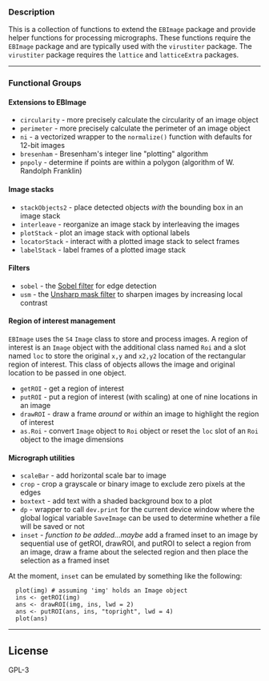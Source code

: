 ### Description  
This is a collection of functions to extend the `EBImage` package and provide helper functions for processing micrographs. These functions require the `EBImage` package and are typically used with the `virustiter` package. The `virustiter` package requires the `lattice` and `latticeExtra` packages.

---  
### Functional Groups

#### Extensions to EBImage
* `circularity` - more precisely calculate the circularity of an image object
* `perimeter` - more precisely calculate the perimeter of an image object
* `ni` - a vectorized wrapper to the `normalize()` function with defaults for 12-bit images
* `bresenham` - Bresenham's integer line "plotting" algorithm
* `pnpoly` - determine if points are within a polygon (algorithm of W. Randolph Franklin)

#### Image stacks  
* `stackObjects2` - place detected objects *with* the bounding box in an image stack
* `interleave` - reorganize an image stack by interleaving the images
* `plotStack` - plot an image stack with optional labels
* `locatorStack` - interact with a plotted image stack to select frames
* `labelStack` - label frames of a plotted image stack

#### Filters  
* `sobel` - the [Sobel filter](https://en.wikipedia.org/wiki/Sobel_operator) for edge detection
* `usm` - the [Unsharp mask filter](https://en.wikipedia.org/wiki/Unsharp_masking) to sharpen images by increasing local contrast

#### Region of interest management
`EBImage` uses the `S4` `Image` class to store and process images. A region of interest is an `Image` object with the additional class named `Roi` and a slot named `loc` to store the original `x,y` and `x2,y2` location of the rectangular region of interest. This class of objects allows the image and original location to be passed in one object. 

* `getROI` - get a region of interest
* `putROI` - put a region of interest (with scaling) at one of nine locations in an image
* `drawROI` - draw a frame *around* or *within* an image to highlight the region of interest 
* `as.Roi` - convert `Image` object to `Roi` object or reset the `loc` slot of an `Roi` object to the image dimensions

#### Micrograph utilities  
* `scaleBar` - add horizontal scale bar to image
* `crop` - crop a grayscale or binary image to exclude zero pixels at the edges
* `boxtext` - add text with a shaded background box to a plot
* `dp` - wrapper to call `dev.print` for the current device window where the global logical variable `SaveImage` can be used to determine whether a file will be saved or not
* `inset` - *function to be added...maybe* add a framed inset to an image by sequential use of getROI, drawROI, and putROI to select a region from an image, draw a frame about the selected region and then place the selection as a framed inset

At the moment, `inset` can be emulated by something like the following:
```
  plot(img) # assuming 'img' holds an Image object
  ins <- getROI(img)
  ans <- drawROI(img, ins, lwd = 2)
  ans <- putROI(ans, ins, "topright", lwd = 4)
  plot(ans)
```
---
## License  
GPL-3
